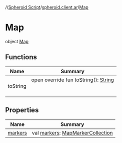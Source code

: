//[Spheroid Script](../../index.md)/[spheroid.client.ar](../index.md)/[Map](index.md)



# Map  
 object [Map](index.md)   


## Functions  
  
|  Name|  Summary| 
|---|---|
| toString| open override fun toString(): [String](../../spheroid/-string/index.md)  <br><br><br>


## Properties  
  
|  Name|  Summary| 
|---|---|
| [markers](index.md#spheroid.client.ar/Map/markers/#/PointingToDeclaration/)|  val [markers](index.md#spheroid.client.ar/Map/markers/#/PointingToDeclaration/): [MapMarkerCollection](../-map-marker-collection/index.md)   <br>

